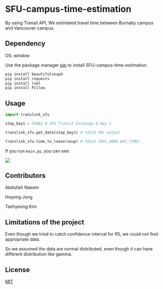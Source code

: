 # SFU-campus-time-estimation

By using Transit API, We estimated travel time between Burnaby campus and Vancouver campus.

## Dependency

OS: window

Use the package manager [pip](https://pip.pypa.io/en/stable/) to install SFU-campus-time-estimation.

```bash
pip install beautifulsoup4
pip install requests
pip install lxml
pip install Pillow
```

## Usage

```python
import translink_sfu

stop_bay1 = 51861 # SFU Transit Exchange @ Bay 1

translink_sfu.get_data(stop_bay1) # YIELD XML output

translink_sfu.time_to_leave(soup) # YIELD {BUS_NAME,BUS_TIME}
```

If you run `main.py`, you can see:

![](usage_eg.gif)

## Contributors
Abdullah Naeem

Hoyong Jung

Taehyeong Kim

## Limitations of the project
Even though we tried to catch confidence interval for R5, we could not find appropriate data.

So we assumed the data are normal distributed, even though it can have different distribution like gamma.

## License
[MIT](https://choosealicense.com/licenses/mit/)